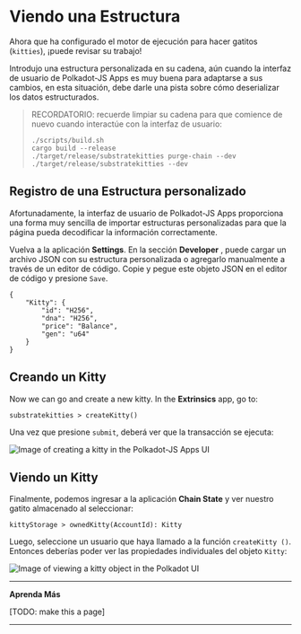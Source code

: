 Viendo una Estructura
===

Ahora que ha configurado el motor de ejecución para hacer gatitos (`kitties`), ¡puede revisar su trabajo!

Introdujo una estructura personalizada en su cadena, aún cuando la interfaz de usuario de Polkadot-JS Apps es muy buena para adaptarse a sus cambios, en esta situación, debe darle una pista sobre cómo deserializar los datos estructurados.

>RECORDATORIO: recuerde limpiar su cadena para que comience de nuevo cuando interactúe con la interfaz de usuario:
>
> ```
> ./scripts/build.sh
> cargo build --release
> ./target/release/substratekitties purge-chain --dev
> ./target/release/substratekitties --dev
> ```

## Registro de una Estructura personalizado

Afortunadamente, la interfaz de usuario de Polkadot-JS Apps proporciona una forma muy sencilla de importar estructuras personalizadas para que la página pueda decodificar la información correctamente.

Vuelva a la aplicación  **Settings**. En la sección **Developer** , puede cargar un archivo JSON con su estructura personalizada o agregarlo manualmente a través de un editor de código. Copie y pegue este objeto JSON en el editor de código y presione `Save`.

```
{
    "Kitty": {
        "id": "H256",
        "dna": "H256",
        "price": "Balance",
        "gen": "u64"
    }
}
```

## Creando un Kitty

Now we can go and create a new kitty. In the **Extrinsics** app, go to:

```
substratekitties > createKitty()
```

Una vez que presione `submit`, deberá ver que la transacción se ejecuta:

![Image of creating a kitty in the Polkadot-JS Apps UI](../../1/assets/creating-a-kitty.png)

## Viendo un Kitty

Finalmente, podemos ingresar a la aplicación **Chain State** y ver nuestro gatito almacenado al seleccionar:

```
kittyStorage > ownedKitty(AccountId): Kitty
```

Luego, seleccione un usuario que haya llamado a la función `createKitty ()`. Entonces deberías poder ver las propiedades individuales del objeto `Kitty`:

![Image of viewing a kitty object in the Polkadot UI](../../1/assets/view-kitty.png)

---
**Aprenda Más**

[TODO: make this a page]

---
